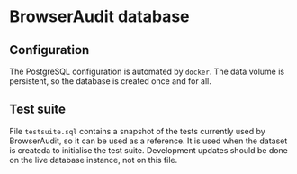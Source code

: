 # BrowserAudit database
## Configuration
The PostgreSQL configuration is automated by `docker`. The data volume is persistent, so the database is created once and for all. 

## Test suite
File `testsuite.sql` contains a snapshot of the tests currently used by BrowserAudit, so it can be used as a reference. It is used when the dataset is createda to initialise the test suite. Development updates should be done on the live database instance, not on this file.